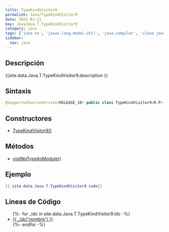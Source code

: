 ```yaml
---
title: TypeKindVisitor9
permalink: Java/TypeKindVisitor9
date: 2021-01-11
key: JavaJava.T.TypeKindVisitor9
category: java
tags: ['java se', 'javax.lang.model.util', 'java.compiler', 'clase java', 'Java 9']
sidebar: 
  nav: java
---
```


## Descripción
{{site.data.Java.T.TypeKindVisitor9.description }}

## Sintaxis
~~~java
@SupportedSourceVersion(RELEASE_10) public class TypeKindVisitor9<R,P> extends TypeKindVisitor8<R,P>
~~~

## Constructores
* [TypeKindVisitor9()](/Java/TypeKindVisitor9/TypeKindVisitor9/)

## Métodos
* [visitNoTypeAsModule()](/Java/TypeKindVisitor9/visitNoTypeAsModule)

## Ejemplo
~~~java
{{ site.data.Java.T.TypeKindVisitor9.code}}
~~~

## Líneas de Código
<ul>
{%- for _ldc in site.data.Java.T.TypeKindVisitor9.ldc -%}
   <li>
       <a href="{{_ldc['url'] }}">{{ _ldc['nombre'] }}</a>
   </li>
{%- endfor -%}
</ul>
